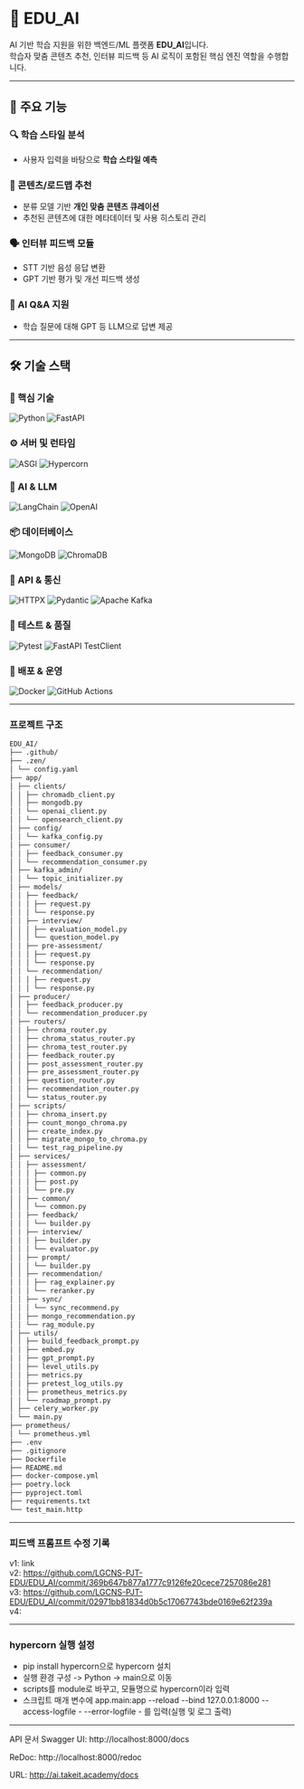 # 🧠 EDU_AI

AI 기반 학습 지원을 위한 백엔드/ML 플랫폼 **EDU_AI**입니다.  
학습자 맞춤 콘텐츠 추천, 인터뷰 피드백 등 AI 로직이 포함된 핵심 엔진 역할을 수행합니다.

---

## 🚀 주요 기능

### 🔍 학습 스타일 분석
- 사용자 입력을 바탕으로 **학습 스타일 예측** 

### 🧩 콘텐츠/로드맵 추천
- 분류 모델 기반 **개인 맞춤 콘텐츠 큐레이션**
- 추천된 콘텐츠에 대한 메타데이터 및 사용 히스토리 관리

### 🗣 인터뷰 피드백 모듈
- STT 기반 음성 응답 변환
- GPT 기반 평가 및 개선 피드백 생성

### 🧠 AI Q&A 지원
- 학습 질문에 대해 GPT 등 LLM으로 답변 제공

---
## 🛠 기술 스택

### 🔹 핵심 기술
![Python](https://img.shields.io/badge/Python%203.10+-3776AB?style=flat&logo=python&logoColor=white)
![FastAPI](https://img.shields.io/badge/FastAPI-009688?style=flat&logo=fastapi&logoColor=white)

### ⚙️ 서버 및 런타임
![ASGI](https://img.shields.io/badge/ASGI-3A3A3A?style=flat)
![Hypercorn](https://img.shields.io/badge/Hypercorn-333333?style=flat)

### 🧠 AI & LLM
![LangChain](https://img.shields.io/badge/LangChain-4B5563?style=flat)
![OpenAI](https://img.shields.io/badge/OpenAI%20GPT--4o-412991?style=flat&logo=openai&logoColor=white)

### 📦 데이터베이스
![MongoDB](https://img.shields.io/badge/MongoDB-47A248?style=flat&logo=mongodb&logoColor=white)
![ChromaDB](https://img.shields.io/badge/ChromaDB-9D34DA?style=flat)

### 🔗 API & 통신
![HTTPX](https://img.shields.io/badge/HTTPX-3B82F6?style=flat)
![Pydantic](https://img.shields.io/badge/Pydantic-BA68C8?style=flat)
![Apache Kafka](https://img.shields.io/badge/Apache_Kafka-231F20?style=flat)

### 🧪 테스트 & 품질
![Pytest](https://img.shields.io/badge/Pytest-0A9EDC?style=flat)
![FastAPI TestClient](https://img.shields.io/badge/FastAPI%20TestClient-009688?style=flat)

### 🐳 배포 & 운영
![Docker](https://img.shields.io/badge/Docker-2496ED?style=flat&logo=docker&logoColor=white)
![GitHub Actions](https://img.shields.io/badge/GitHub%20Actions-2088FF?style=flat&logo=githubactions&logoColor=white)


---
### 프로젝트 구조
```md
EDU_AI/
├── .github/
├── .zen/
│ └── config.yaml
├── app/
│ ├── clients/
│ │ ├── chromadb_client.py
│ │ ├── mongodb.py
│ │ └── openai_client.py
│ │ └── opensearch_client.py
│ ├── config/
│ │ └── kafka_config.py
│ ├── consumer/
│ │ ├── feedback_consumer.py
│ │ └── recommendation_consumer.py
│ ├── kafka_admin/
│ │ └── topic_initializer.py
│ ├── models/
│ │ ├── feedback/
│ │ │ ├── request.py
│ │ │ └── response.py
│ │ ├── interview/
│ │ │ ├── evaluation_model.py
│ │ │ └── question_model.py
│ │ ├── pre-assessment/
│ │ │ ├── request.py
│ │ │ └── response.py
│ │ └── recommendation/
│ │ │ ├── request.py
│ │ │ └── response.py
│ ├── producer/
│ │ ├── feedback_producer.py
│ │ └── recommendation_producer.py
│ ├── routers/
│ │ ├── chroma_router.py
│ │ ├── chroma_status_router.py
│ │ ├── chroma_test_router.py
│ │ ├── feedback_router.py
│ │ ├── post_assessment_router.py
│ │ ├── pre_assessment_router.py
│ │ ├── question_router.py
│ │ ├── recommendation_router.py
│ │ └── status_router.py
│ ├── scripts/
│ │ ├── chroma_insert.py
│ │ ├── count_mongo_chroma.py
│ │ ├── create_index.py
│ │ ├── migrate_mongo_to_chroma.py
│ │ └── test_rag_pipeline.py
│ ├── services/
│ │ ├── assessment/
│ │ │ ├── common.py
│ │ │ ├── post.py
│ │ │ └── pre.py
│ │ ├── common/
│ │ │ └── common.py
│ │ ├── feedback/
│ │ │ └── builder.py
│ │ ├── interview/
│ │ │ ├── builder.py
│ │ │ └── evaluator.py
│ │ ├── prompt/
│ │ │ └── builder.py
│ │ ├── recommendation/
│ │ │ ├── rag_explainer.py
│ │ │ └── reranker.py
│ │ ├── sync/
│ │ │ └── sync_recommend.py
│ │ ├── mongo_recommendation.py
│ │ └── rag_module.py
│ ├── utils/
│ │ ├── build_feedback_prompt.py
│ │ ├── embed.py
│ │ ├── gpt_prompt.py
│ │ ├── level_utils.py
│ │ ├── metrics.py
│ │ ├── pretest_log_utils.py
│ │ ├── prometheus_metrics.py
│ │ └── roadmap_prompt.py
│ ├── celery_worker.py
│ └── main.py
├── prometheus/
│ └── prometheus.yml
├── .env
├── .gitignore
├── Dockerfile
├── README.md
├── docker-compose.yml
├── poetry.lock
├── pyproject.toml
├── requirements.txt
└── test_main.http
```

---

### 피드백 프롬프트 수정 기록
v1: link<br>
v2: https://github.com/LGCNS-PJT-EDU/EDU_AI/commit/369b647b877a1777c9126fe20cece7257086e281<br>
v3: https://github.com/LGCNS-PJT-EDU/EDU_AI/commit/02971bb81834d0b5c17067743bde0169e62f239a<br>
v4: 

---

### hypercorn 실행 설정
- pip install hypercorn으로 hypercorn 설치
- 실행 환경 구성 -> Python -> main으로 이동
- scripts를 module로 바꾸고, 모듈명으로 hypercorn이라 입력
- 스크립트 매개 변수에 app.main:app --reload --bind 127.0.0.1:8000 --access-logfile - --error-logfile - 를 입력(실행 및 로그 출력)

 ---

API 문서
Swagger UI: http://localhost:8000/docs

ReDoc: http://localhost:8000/redoc

URL: http://ai.takeit.academy/docs
